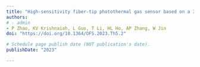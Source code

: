 ```yaml
---
title: "High-sensitivity fiber-tip photothermal gas sensor based on a 3D µ-printed Fabry-Pérot microcavity"
authors:
# - admin
- P Zhao, KV Krishnaiah, L Guo, T Li, HL Ho, AP Zhang, W Jin
doi: "https://doi.org/10.1364/OFS.2023.Th5.2"

# Schedule page publish date (NOT publication's date).
publishDate: "2023"

---
```

